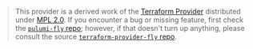 > This provider is a derived work of the [Terraform Provider](https://github.com/andrewbaxter/terraform-provider-fly)
> distributed under [MPL 2.0](https://www.mozilla.org/en-US/MPL/2.0/). If you encounter a bug or missing feature,
> first check the [`pulumi-fly` repo](https://github.com/dirien/pulumi-fly/issues); however, if that doesn't turn up anything,
> please consult the source [`terraform-provider-fly` repo](https://github.com/andrewbaxter/terraform-provider-fly/issues).
